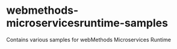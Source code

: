 # webmethods-microservicesruntime-samples
Contains various samples for webMethods Microservices Runtime
